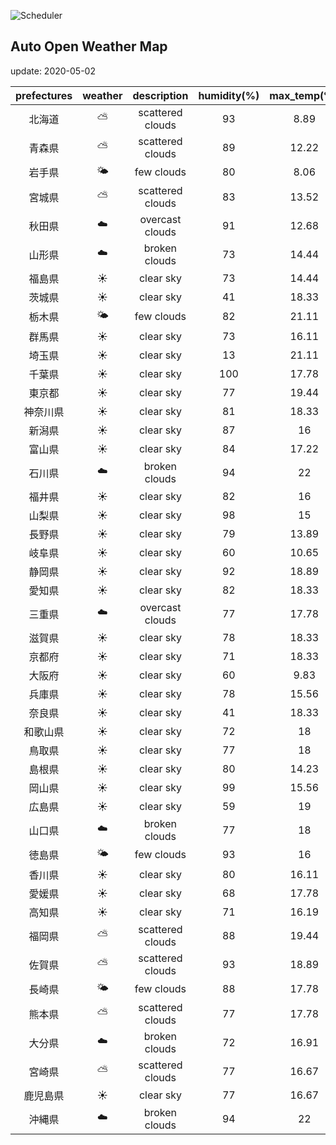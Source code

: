 ![Scheduler](https://github.com/miya/auto_open_weather_map/workflows/Scheduler/badge.svg)
## Auto Open Weather Map
update: 2020-05-02

|prefectures|weather|description|humidity(%)|max_temp(℃)|min_temp(℃)|
|:-----------:|:------------:|:------------:|:-----------:|:------------:|:-----------:|
|北海道|⛅️|scattered clouds|93|8.89|7.78|
|青森県|⛅️|scattered clouds|89|12.22|12.22|
|岩手県|🌤|few clouds|80|8.06|8.06|
|宮城県|⛅️|scattered clouds|83|13.52|13.52|
|秋田県|☁️|overcast clouds|91|12.68|12.68|
|山形県|☁️|broken clouds|73|14.44|14.44|
|福島県|☀️|clear sky|73|14.44|14.44|
|茨城県|☀️|clear sky|41|18.33|15.56|
|栃木県|🌤|few clouds|82|21.11|16|
|群馬県|☀️|clear sky|73|16.11|11.11|
|埼玉県|☀️|clear sky|13|21.11|17.22|
|千葉県|☀️|clear sky|100|17.78|14|
|東京都|☀️|clear sky|77|19.44|18.33|
|神奈川県|☀️|clear sky|81|18.33|17.22|
|新潟県|☀️|clear sky|87|16|13.89|
|富山県|☀️|clear sky|84|17.22|13.89|
|石川県|☁️|broken clouds|94|22|21.67|
|福井県|☀️|clear sky|82|16|16|
|山梨県|☀️|clear sky|98|15|15|
|長野県|☀️|clear sky|79|13.89|13.89|
|岐阜県|☀️|clear sky|60|10.65|10.65|
|静岡県|☀️|clear sky|92|18.89|15|
|愛知県|☀️|clear sky|82|18.33|17|
|三重県|☁️|overcast clouds|77|17.78|17.78|
|滋賀県|☀️|clear sky|78|18.33|17.22|
|京都府|☀️|clear sky|71|18.33|15.56|
|大阪府|☀️|clear sky|60|9.83|9.83|
|兵庫県|☀️|clear sky|78|15.56|12.78|
|奈良県|☀️|clear sky|41|18.33|15.56|
|和歌山県|☀️|clear sky|72|18|16.11|
|鳥取県|☀️|clear sky|77|18|18|
|島根県|☀️|clear sky|80|14.23|14.23|
|岡山県|☀️|clear sky|99|15.56|13.89|
|広島県|☀️|clear sky|59|19|19|
|山口県|☁️|broken clouds|77|18|18|
|徳島県|🌤|few clouds|93|16|16|
|香川県|☀️|clear sky|80|16.11|16.11|
|愛媛県|☀️|clear sky|68|17.78|17.78|
|高知県|☀️|clear sky|71|16.19|16.19|
|福岡県|⛅️|scattered clouds|88|19.44|18|
|佐賀県|⛅️|scattered clouds|93|18.89|16.67|
|長崎県|🌤|few clouds|88|17.78|17.78|
|熊本県|⛅️|scattered clouds|77|17.78|17.78|
|大分県|☁️|broken clouds|72|16.91|16.91|
|宮崎県|⛅️|scattered clouds|77|16.67|16.67|
|鹿児島県|☀️|clear sky|77|16.67|16.67|
|沖縄県|☁️|broken clouds|94|22|21.67|
